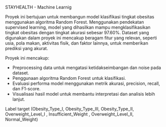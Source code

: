 STAYHEALTH - Machine Learnig

Proyek ini bertujuan untuk membangun model klasifikasi tingkat obesitas menggunakan algoritma Random Forest. Menggunakan pendekatan supervised learning, model yang dihasilkan mampu mengklasifikasikan tingkat obesitas dengan tingkat akurasi sebesar 97.60%. Dataset yang digunakan dalam proyek ini mencakup beragam fitur yang relevan, seperti usia, pola makan, aktivitas fisik, dan faktor lainnya, untuk memberikan prediksi yang akurat.

Proyek ini mencakup:
- Preprocessing data untuk mengatasi ketidakseimbangan dan noise pada dataset.
- Penggunaan algoritma Random Forest untuk klasifikasi.
- Evaluasi performa model menggunakan metrik akurasi, precision, recall, dan F1-score.
- Visualisasi hasil model untuk membantu interpretasi dan analisis lebih lanjut.

Label target (Obesity_Type_I, Obesity_Type_III, Obesity_Type_II, Overweight_Level_I , Insufficient_Weight , Overweight_Level_II, Normal_Weight)  

